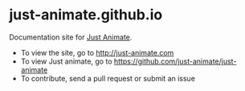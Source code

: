 # just-animate.github.io

Documentation site for [Just Animate](https://github.com/just-animate/just-animate). 

- To view the site, go to http://just-animate.com
- To view Just animate, go to https://github.com/just-animate/just-animate
- To contribute, send a pull request or submit an issue
